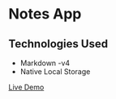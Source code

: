 # Notes App

## Technologies Used
- Markdown -v4
- Native Local Storage

<a href="https://rishi1011.github.io/notes-app/">Live Demo</a>